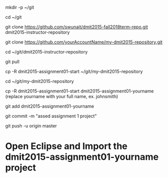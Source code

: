 mkdir -p ~/git

cd ~/git

git clone https://github.com/swunait/dmit2015-fall2018term-repo.git dmit2015-instructor-repository

git clone https://github.com/yourAccountName/my-dmit2015-repository.git

cd ~/git/dmit2015-instructor-repository

git pull

cp -R dmit2015-assignment01-start ~/git/my-dmit2015-repository

cd ~/git/my-dmit2015-repository

cp -R dmit2015-assignment01-start dmit2015-assignment01-yourname (replace yourname with your full name, ex. johnsmith)

git add dmit2015-assignment01-yourname

git commit -m "assed assignment 1 project"

git push -u origin master

# Open Eclipse and Import the dmit2015-assignment01-yourname project
